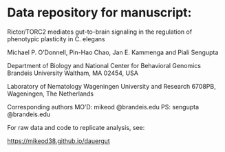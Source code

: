 # Data repository for manuscript:


Rictor/TORC2 mediates gut-to-brain signaling in the regulation of phenotypic plasticity in C. elegans

Michael P. O’Donnell, Pin-Hao Chao, Jan E. Kammenga and Piali Sengupta

Department of Biology and National Center for Behavioral Genomics
Brandeis University
Waltham, MA 02454, USA

Laboratory of Nematology
Wageningen University and Research
6708PB, Wageningen, The Netherlands

Corresponding authors
MO’D: mikeod @brandeis.edu
PS: sengupta @brandeis.edu

For raw data and code to replicate analysis, see:

https://mikeod38.github.io/dauergut